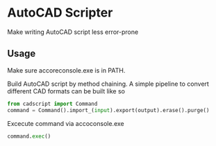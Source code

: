AutoCAD Scripter
================

Make writing AutoCAD script less error-prone

Usage
-----

Make sure accoreconsole.exe is in PATH.

Build AutoCAD script by method chaining. A simple pipeline to convert different CAD formats can be built like so

```python
from cadscript import Command
command = Command().import_(input).export(output).erase().purge()
```

Excecute command via accoconsole.exe

```python
command.exec()
```
